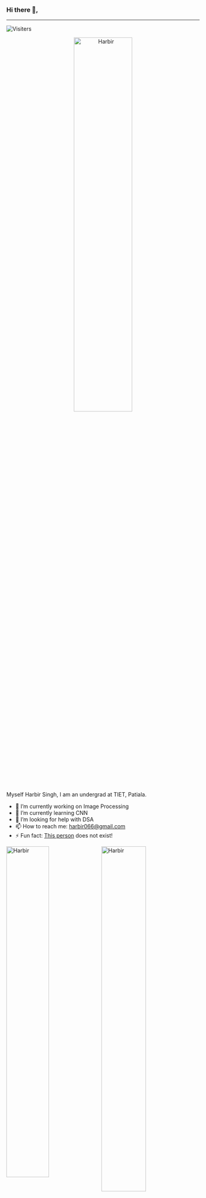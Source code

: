 ### Hi there 👋,
<hr>
<p align="left"> <img src="https://komarev.com/ghpvc/?username=Harbir66&label=Profile%20views&color=0e75b6&style=for-the-badge" alt="Visiters" /> </p>


<p align="center"><img width="55%" height="50%" src="https://github-readme-streak-stats.herokuapp.com/?user=Harbir66&theme=tokyonight&fire=e25822" alt="Harbir" /></p>

Myself Harbir Singh, I am an undergrad at TIET, Patiala. 
- 🔭 I’m currently working on Image Processing
- 🌱 I’m currently learning CNN
- 🤔 I’m looking for help with DSA
- 📫 How to reach me: harbir066@gmail.com
- ⚡ Fun fact: <a href="https://thispersondoesnotexist.com/" >This person</a> does not exist!

<p>
<img align="left" width="47%" src="https://github-readme-stats.vercel.app/api/top-langs/?username=Harbir66&layout=compact&theme=tokyonight&bg_color=45,141E30,243B55&hide_border=true" alt="Harbir" />
</p>
<p>&nbsp;
<img align="centre" width="48%" src="https://github-readme-stats.vercel.app/api?username=Harbir66&count_private=true&show_icons=true&theme=tokyonight&bg_color=30,141E30,243B55&hide_border=true" alt="Harbir" />
</p>
<!--
**Harbir66/Harbir66** is a ✨ _special_ ✨ repository because its `README.md` (this file) appears on your GitHub profile.

Here are some ideas to get you started:

- 🔭 I’m currently working on ...
- 🌱 I’m currently learning ...
- 👯 I’m looking to collaborate on ...
- 🤔 I’m looking for help with ...
- 💬 Ask me about ...
- 📫 How to reach me: ...
- 😄 Pronouns: ...
- ⚡ Fun fact: ...
-->

